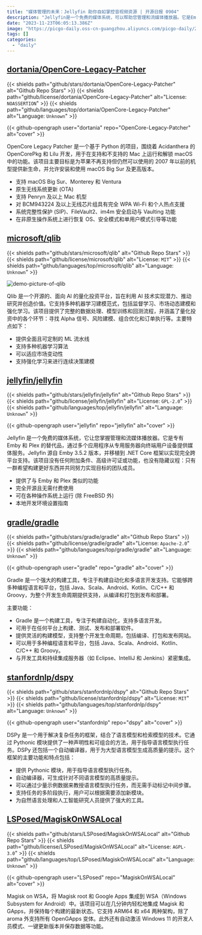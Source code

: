 ```yaml
---
title: "媒体管理的未来：Jellyfin 助你自如掌控音视频资源 | 开源日报 0904"
description: "Jellyfin是一个免费的媒体系统，可以帮助您管理和流媒体播放器。它是Emby和Plex的替代品，可以通过多个应用程序将媒体服务提供给终端用户设备。Jellyfin是基于Emby 3.5.2版本开发的，使用.NET Core框架，可以实现完全的跨平台支持。这个项目完全开源，没有任何附加条件、高级许可证或隐藏议程。它提供了与Emby和Plex类似的功能，可以在各种操作系统上运行。如果您正在寻找一个免费、开源的媒体系统，Jellyfin是一个不错的选择。"
date: "2023-11-23T06:05:13.386Z"
image: "https://picgo-daily.oss-cn-guangzhou.aliyuncs.com/picgo-daily/2023/c69a26e5cf8070508128e6dbd975aa2f.png"
tags: []
categories:
  - "daily"
---
```


## [dortania/OpenCore-Legacy-Patcher](https://github.com/dortania/OpenCore-Legacy-Patcher)

{{< shields path="github/stars/dortania/OpenCore-Legacy-Patcher" alt="Github Repo Stars" >}} {{< shields path="github/license/dortania/OpenCore-Legacy-Patcher" alt="License: `NOASSERTION`" >}} {{< shields path="github/languages/top/dortania/OpenCore-Legacy-Patcher" alt="Language: `Unknown`" >}}

{{< github-opengraph user="dortania" repo="OpenCore-Legacy-Patcher" alt="cover" >}}

OpenCore Legacy Patcher 是一个基于 Python 的项目，围绕着 Acidanthera 的 OpenCorePkg 和 Lilu 开发，用于在支持和不支持的 Mac 上运行和解锁 macOS 中的功能。该项目主要目标是为苹果不再支持但仍然可以使用的 2007 年以前的机型提供新生命，并允许安装和使用 macOS Big Sur 及更高版本。

- 支持 macOS Big Sur、Monterey 和 Ventura
- 原生无线系统更新 (OTA)
- 支持 Penryn 及以上 Mac 机型
- 对 BCM943224 及以上无线芯片组具有完全 WPA Wi-Fi 和个人热点支援
- 系统完整性保护 (SIP)、FileVault2、im4m 安全启动与 Vaulting 功能
- 在非原生操作系统上进行恢复 OS、安全模式和单用户模式引导等功能
  
## [microsoft/qlib](https://github.com/microsoft/qlib)

{{< shields path="github/stars/microsoft/qlib" alt="Github Repo Stars" >}} {{< shields path="github/license/microsoft/qlib" alt="License: `MIT`" >}} {{< shields path="github/languages/top/microsoft/qlib" alt="Language: `Unknown`" >}}

![demo-picture-of-qlib](https://osguider.oss-cn-guangzhou.aliyuncs.com/subject/ba4027a5f80055f0cf8793eb044b0ec9.png)

Qlib 是一个开源的、面向 AI 的量化投资平台，旨在利用 AI 技术实现潜力、推动研究并创造价值。它支持多种机器学习建模范式，包括监督学习、市场动态建模和强化学习。该项目提供了完整的数据处理、模型训练和回测流程，并涵盖了量化投资中的各个环节：寻找 Alpha 信号、风险建模、组合优化和订单执行等。主要特点如下：

- 提供全面且可定制的 ML 流水线
- 支持多种机器学习算法
- 可以适应市场变动性
- 支持强化学习来进行连续决策建模
  
## [jellyfin/jellyfin](https://github.com/jellyfin/jellyfin)

{{< shields path="github/stars/jellyfin/jellyfin" alt="Github Repo Stars" >}} {{< shields path="github/license/jellyfin/jellyfin" alt="License: `GPL-2.0`" >}} {{< shields path="github/languages/top/jellyfin/jellyfin" alt="Language: `Unknown`" >}}

{{< github-opengraph user="jellyfin" repo="jellyfin" alt="cover" >}}

Jellyfin 是一个免费的媒体系统，它让您掌握管理和流媒体播放器。它是专有 Emby 和 Plex 的替代品，通过多个应用程序从专用服务器向终端用户设备提供媒体服务。Jellyfin 源自 Emby 3.5.2 版本，并移植到 .NET Core 框架以实现完全跨平台支持。该项目没有任何附加条件、高级许可证或功能，也没有隐藏议程：只有一群希望构建更好东西并共同努力实现目标的团队成员。

- 提供了与 Emby 和 Plex 类似的功能
- 完全开源且无需付费使用
- 可在各种操作系统上运行 (除 FreeBSD 外)
- 本地开发环境设置指南
  
## [gradle/gradle](https://github.com/gradle/gradle)

{{< shields path="github/stars/gradle/gradle" alt="Github Repo Stars" >}} {{< shields path="github/license/gradle/gradle" alt="License: `Apache-2.0`" >}} {{< shields path="github/languages/top/gradle/gradle" alt="Language: `Unknown`" >}}

{{< github-opengraph user="gradle" repo="gradle" alt="cover" >}}

Gradle 是一个强大的构建工具，专注于构建自动化和多语言开发支持。它能够跨多种编程语言和平台，包括 Java、Scala、Android、Kotlin、C/C++ 和 Groovy，为整个开发生命周期提供支持，从编译和打包到发布和部署。

主要功能：

- Gradle 是一个构建工具，专注于构建自动化，支持多语言开发。
- 可用于在任何平台上构建、测试、发布和部署软件。
- 提供灵活的构建模型，支持整个开发生命周期，包括编译、打包和发布网站。
- 可以用于多种编程语言和平台，包括 Java、Scala、Android、Kotlin、C/C++ 和 Groovy。
- 与开发工具和持续集成服务器（如 Eclipse、IntelliJ 和 Jenkins）紧密集成。
  
## [stanfordnlp/dspy](https://github.com/stanfordnlp/dspy)

{{< shields path="github/stars/stanfordnlp/dspy" alt="Github Repo Stars" >}} {{< shields path="github/license/stanfordnlp/dspy" alt="License: `MIT`" >}} {{< shields path="github/languages/top/stanfordnlp/dspy" alt="Language: `Unknown`" >}}

{{< github-opengraph user="stanfordnlp" repo="dspy" alt="cover" >}}

DSPy 是一个用于解决复杂任务的框架，结合了语言模型和检索模型的技术。它通过 Pythonic 模块提供了一种声明性和可组合的方法，用于指导语言模型执行任务。DSPy 还包括一个自动编译器，用于为大型语言模型生成高质量的提示。这个框架的主要功能和特点包括：

- 提供 Pythonic 模块，用于指导语言模型执行任务。
- 自动编译器，可生成针对不同语言模型的高质量提示。
- 可以通过少量示例数据来教授语言模型执行任务，而无需手动标记中间步骤。
- 支持任务的多阶段执行，用户可以根据需要添加新模块。
- 为自然语言处理和人工智能研究人员提供了强大的工具。
  
## [LSPosed/MagiskOnWSALocal](https://github.com/LSPosed/MagiskOnWSALocal)

{{< shields path="github/stars/LSPosed/MagiskOnWSALocal" alt="Github Repo Stars" >}} {{< shields path="github/license/LSPosed/MagiskOnWSALocal" alt="License: `AGPL-3.0`" >}} {{< shields path="github/languages/top/LSPosed/MagiskOnWSALocal" alt="Language: `Unknown`" >}}

{{< github-opengraph user="LSPosed" repo="MagiskOnWSALocal" alt="cover" >}}

Magisk on WSA，将 Magisk root 和 Google Apps 集成到 WSA（Windows Subsystem for Android）中。该项目可以在几分钟内轻松地集成 Magisk 和 GApps，并保持每个构建的最新状态。它支持 ARM64 和 x64 两种架构，除了 aroma 外支持所有 OpenGApps 变体。此外还有自动激活 Windows 11 的开发人员模式、一键更新版本并保存数据等功能。
  